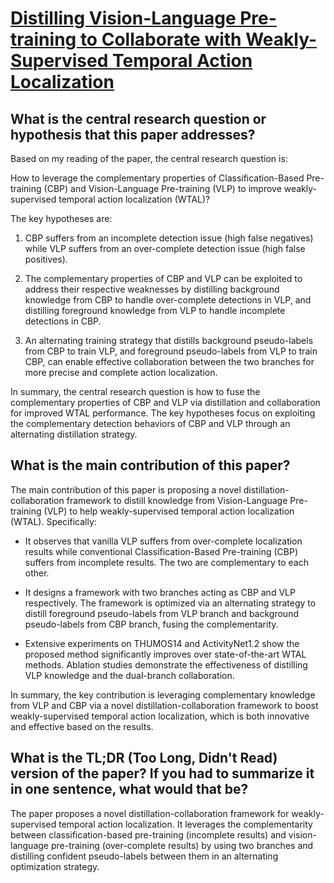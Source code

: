 # [Distilling Vision-Language Pre-training to Collaborate with   Weakly-Supervised Temporal Action Localization](https://arxiv.org/abs/2212.09335)

## What is the central research question or hypothesis that this paper addresses?

 Based on my reading of the paper, the central research question is: 

How to leverage the complementary properties of Classification-Based Pre-training (CBP) and Vision-Language Pre-training (VLP) to improve weakly-supervised temporal action localization (WTAL)?

The key hypotheses are:

1) CBP suffers from an incomplete detection issue (high false negatives) while VLP suffers from an over-complete detection issue (high false positives). 

2) The complementary properties of CBP and VLP can be exploited to address their respective weaknesses by distilling background knowledge from CBP to handle over-complete detections in VLP, and distilling foreground knowledge from VLP to handle incomplete detections in CBP.

3) An alternating training strategy that distills background pseudo-labels from CBP to train VLP, and foreground pseudo-labels from VLP to train CBP, can enable effective collaboration between the two branches for more precise and complete action localization.

In summary, the central research question is how to fuse the complementary properties of CBP and VLP via distillation and collaboration for improved WTAL performance. The key hypotheses focus on exploiting the complementary detection behaviors of CBP and VLP through an alternating distillation strategy.


## What is the main contribution of this paper?

 The main contribution of this paper is proposing a novel distillation-collaboration framework to distill knowledge from Vision-Language Pre-training (VLP) to help weakly-supervised temporal action localization (WTAL). Specifically:

- It observes that vanilla VLP suffers from over-complete localization results while conventional Classification-Based Pre-training (CBP) suffers from incomplete results. The two are complementary to each other.

- It designs a framework with two branches acting as CBP and VLP respectively. The framework is optimized via an alternating strategy to distill foreground pseudo-labels from VLP branch and background pseudo-labels from CBP branch, fusing the complementarity.  

- Extensive experiments on THUMOS14 and ActivityNet1.2 show the proposed method significantly improves over state-of-the-art WTAL methods. Ablation studies demonstrate the effectiveness of distilling VLP knowledge and the dual-branch collaboration.

In summary, the key contribution is leveraging complementary knowledge from VLP and CBP via a novel distillation-collaboration framework to boost weakly-supervised temporal action localization, which is both innovative and effective based on the results.


## What is the TL;DR (Too Long, Didn't Read) version of the paper? If you had to summarize it in one sentence, what would that be?

 The paper proposes a novel distillation-collaboration framework for weakly-supervised temporal action localization. It leverages the complementarity between classification-based pre-training (incomplete results) and vision-language pre-training (over-complete results) by using two branches and distilling confident pseudo-labels between them in an alternating optimization strategy.
